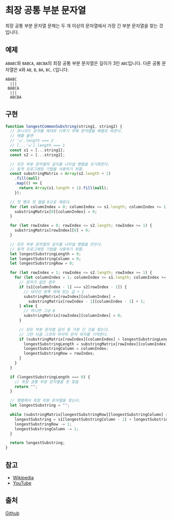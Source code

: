 # 최장 공통 부분 문자열

최장 공통 부분 문자열 문제는 두 개 이상의 문자열에서 가장 긴 부분 문자열을 찾는 것입니다.

## 예제

`ABABC`와 `BABCA`, `ABCBA`의 최장 공통 부분 문자열은
길이가 3인 `ABC`입니다. 다른 공통 문자열은 `A`와 `AB`, `B`, `BA`, `BC`, `C`입니다.

```
ABABC
  |||
 BABCA
  |||
  ABCBA
```

## 구현

```javascript
function longestCommonSubstring(string1, string2) {
  // 유니코드 문자를 제대로 다루기 위해 문자열을 배열로 바꾼다.
  // 예를 들면
  // '𐌵'.length === 2
  // [...'𐌵'].length === 1
  const s1 = [...string1];
  const s2 = [...string2];

  // 모든 부분 문자열의 길이를 나타낼 행렬을 초기화한다.
  // 동적 프로그래밍 기법을 사용하기 위함.
  const substringMatrix = Array(s2.length + 1)
    .fill(null)
    .map(() => {
      return Array(s1.length + 1).fill(null);
    });

  // 첫 행과 첫 열을 0으로 채운다.
  for (let columnIndex = 0; columnIndex <= s1.length; columnIndex += 1) {
    substringMatrix[0][columnIndex] = 0;
  }

  for (let rowIndex = 0; rowIndex <= s2.length; rowIndex += 1) {
    substringMatrix[rowIndex][0] = 0;
  }

  // 모든 부분 문자열의 길이를 나타낼 행렬을 만든다.
  // 동적 프로그래밍 기법을 사용하기 위함.
  let longestSubstringLength = 0;
  let longestSubstringColumn = 0;
  let longestSubstringRow = 0;

  for (let rowIndex = 1; rowIndex <= s2.length; rowIndex += 1) {
    for (let columnIndex = 1; columnIndex <= s1.length; columnIndex += 1) {
      // 문자가 같은 경우
      if (s1[columnIndex - 1] === s2[rowIndex - 1]) {
        // 대각선 왼쪽 위에 있는 값 + 1
        substringMatrix[rowIndex][columnIndex] =
          substringMatrix[rowIndex - 1][columnIndex - 1] + 1;
      } else {
        // 아니면 그냥 0
        substringMatrix[rowIndex][columnIndex] = 0;
      }

      // 모든 부분 문자열 길이 중 가장 긴 것을 찾는다.
      // 그런 다음 그것의 마지막 문자 위치를 기억한다.
      if (substringMatrix[rowIndex][columnIndex] > longestSubstringLength) {
        longestSubstringLength = substringMatrix[rowIndex][columnIndex];
        longestSubstringColumn = columnIndex;
        longestSubstringRow = rowIndex;
      }
    }
  }

  if (longestSubstringLength === 0) {
    // 최장 공통 부분 문자열을 못 찾음
    return "";
  }

  // 행렬에서 최장 부분 문자열을 찾는다.
  let longestSubstring = "";

  while (substringMatrix[longestSubstringRow][longestSubstringColumn] > 0) {
    longestSubstring = s1[longestSubstringColumn - 1] + longestSubstring;
    longestSubstringRow -= 1;
    longestSubstringColumn -= 1;
  }

  return longestSubstring;
}
```

## 참고

- [Wikipedia](https://en.wikipedia.org/wiki/Longest_common_substring_problem)
- [YouTube](https://www.youtube.com/watch?v=BysNXJHzCEs&list=PLLXdhg_r2hKA7DPDsunoDZ-Z769jWn4R8)

## 출처

[Github](https://github.com/trekhleb/javascript-algorithms/tree/master/src/algorithms/string/longest-common-substring)
